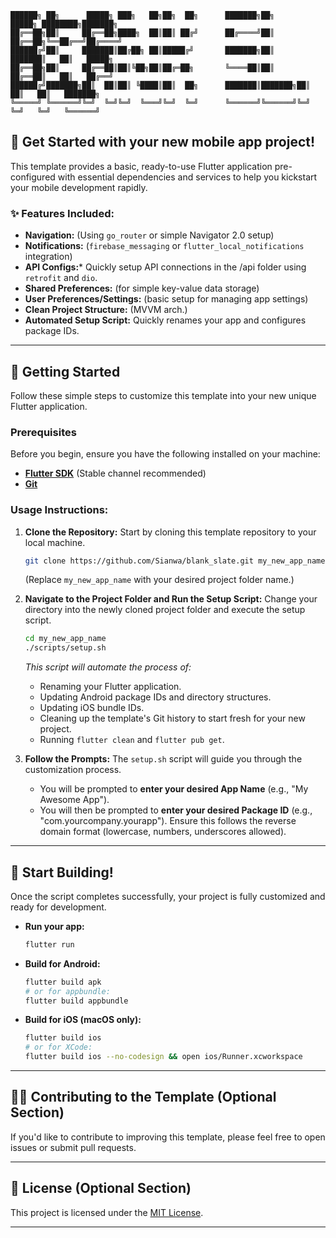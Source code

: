 ```
██████╗ ██╗      █████╗ ███╗   ██╗██╗  ██╗      ███████╗██╗      █████╗ ████████╗███████╗
██╔══██╗██║     ██╔══██╗████╗  ██║██║ ██╔╝      ██╔════╝██║     ██╔══██╗╚══██╔══╝██╔════╝
██████╔╝██║     ███████║██╔██╗ ██║█████╔╝       ███████╗██║     ███████║   ██║   █████╗
██╔══██╗██║     ██╔══██║██║╚██╗██║██╔═██╗       ╚════██║██║     ██╔══██║   ██║   ██╔══╝
██████╔╝███████╗██║  ██║██║ ╚████║██║  ██╗      ███████║███████╗██║  ██║   ██║   ███████╗
╚═════╝ ╚══════╝╚═╝  ╚═╝╚═╝  ╚═══╝╚═╝  ╚═╝      ╚══════╝╚══════╝╚═╝  ╚═╝   ╚═╝   ╚══════╝

```

## 🚀 Get Started with your new mobile app project!

This template provides a basic, ready-to-use Flutter application pre-configured with essential dependencies and services to help you kickstart your mobile development rapidly.

### ✨ Features Included:

* **Navigation:** (Using `go_router` or simple Navigator 2.0 setup)
* **Notifications:** (`firebase_messaging` or `flutter_local_notifications` integration)
* **API Configs:*** Quickly setup API connections in the /api folder using `retrofit` and `dio`.
* **Shared Preferences:** (for simple key-value data storage)
* **User Preferences/Settings:** (basic setup for managing app settings)
* **Clean Project Structure:** (MVVM arch.)
* **Automated Setup Script:** Quickly renames your app and configures package IDs.

---

## 🏁 Getting Started

Follow these simple steps to customize this template into your new unique Flutter application.

### Prerequisites

Before you begin, ensure you have the following installed on your machine:

* [**Flutter SDK**](https://flutter.dev/docs/get-started/install) (Stable channel recommended)
* [**Git**](https://git-scm.com/downloads)

### Usage Instructions:

1.  **Clone the Repository:**
    Start by cloning this template repository to your local machine.

    ```bash
    git clone https://github.com/Sianwa/blank_slate.git my_new_app_name
    ```
    (Replace `my_new_app_name` with your desired project folder name.)

2.  **Navigate to the Project Folder and Run the Setup Script:**
    Change your directory into the newly cloned project folder and execute the setup script.

    ```bash
    cd my_new_app_name
    ./scripts/setup.sh
    ```
    *This script will automate the process of:*
    * Renaming your Flutter application.
    * Updating Android package IDs and directory structures.
    * Updating iOS bundle IDs.
    * Cleaning up the template's Git history to start fresh for your new project.
    * Running `flutter clean` and `flutter pub get`.

3.  **Follow the Prompts:**
    The `setup.sh` script will guide you through the customization process.
    * You will be prompted to **enter your desired App Name** (e.g., "My Awesome App").
    * You will then be prompted to **enter your desired Package ID** (e.g., "com.yourcompany.yourapp"). Ensure this follows the reverse domain format (lowercase, numbers, underscores allowed).

---

## 🚀 Start Building!

Once the script completes successfully, your project is fully customized and ready for development.

* **Run your app:**
    ```bash
    flutter run
    ```
* **Build for Android:**
    ```bash
    flutter build apk
    # or for appbundle:
    flutter build appbundle
    ```
* **Build for iOS (macOS only):**
    ```bash
    flutter build ios
    # or for XCode:
    flutter build ios --no-codesign && open ios/Runner.xcworkspace
    ```

---

## 🧑‍💻 Contributing to the Template (Optional Section)

If you'd like to contribute to improving this template, please feel free to open issues or submit pull requests.

---

## 📄 License (Optional Section)

This project is licensed under the [MIT License](LICENSE).

---

